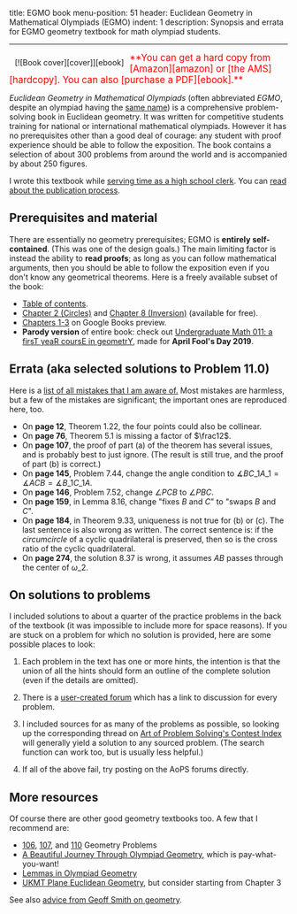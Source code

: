 title: EGMO book
menu-position: 51
header: Euclidean Geometry in Mathematical Olympiads (EGMO)
indent: 1
description: Synopsis and errata for EGMO geometry textbook for math olympiad students.

---

<span style="float:left;padding:10px;">
[![Book cover][cover]][ebook]
</span>

<span style="color:red; font-size: 120%;">
**You can get a hard copy from [Amazon][amazon] or [the AMS][hardcopy].
You can also [purchase a PDF][ebook].**
</span>

*Euclidean Geometry in Mathematical Olympiads* (often abbreviated *EGMO*,
despite an olympiad having the [same name][girls])
is a comprehensive problem-solving book in Euclidean geometry.
It was written for competitive students training for national
or international mathematical olympiads.
However it has no prerequisites other than a good deal of courage:
any student with proof experience
should be able to follow the exposition.
The book contains a selection of about 300 problems from around the world
and is accompanied by about 250 figures.

I wrote this textbook while
[serving time as a high school clerk][fillblank].
You can [read about the publication process][publishing].

## Prerequisites and material
There are essentially no geometry prerequisites;
EGMO is **entirely self-contained**.
(This was one of the design goals.)
The main limiting factor is instead the ability to **read proofs**;
as long as you can follow mathematical arguments,
then you should be able to follow the exposition
even if you don't know any geometrical theorems.
Here is a freely available subset of the book:

* [Table of contents][toc].
* [Chapter 2 (Circles)][egmo2] and [Chapter 8 (Inversion)][egmo8] (available for free).
* [Chapters 1-3][googlebook] on Google Books preview.
* **Parody version** of entire book: check out
	[Undergraduate Math 011: a firsT yeaR coursE in geometrY](textbooks/tr011ey.pdf),
	made for **April Fool's Day 2019**.

## Errata (aka selected solutions to Problem 11.0)

Here is a [list of all mistakes that I am aware of.](upload/geombook-errata.pdf)
Most mistakes are harmless, but a few of the mistakes are significant;
the important ones are reproduced here, too.

+ On **page 12**, Theorem 1.22, the four points could also be collinear.
+ On **page 76**, Theorem 5.1 is missing a factor of $\frac12$.
+ On **page 107**, the proof of part (a) of the theorem
  has several issues, and is probably best to just ignore.
  (The result is still true, and the proof of part (b) is correct.)
+ On **page 145**, Problem 7.44, change the angle condition to $\measuredangle BC\_1A\_1 = \measuredangle ACB = \measuredangle B\_1C\_1A$.
+ On **page 146**, Problem 7.52, change $\angle PCB$ to $\angle PBC$.
+ On **page 159**, in Lemma 8.16, change "fixes $B$ and $C$" to "swaps $B$ and $C$".
+ On **page 184**, in Theorem 9.33, uniqueness is not true for (b) or (c).
  The last sentence is also wrong as written.
  The correct sentence is: if the *circumcircle* of a cyclic quadrilateral is preserved,
  then so is the cross ratio of the cyclic quadrilateral.
+ On **page 274**, the solution 8.37 is wrong, it assumes $AB$ passes through the center of $\omega\_2$.

## On solutions to problems

I included solutions to about a quarter of the
practice problems in the back of the textbook
(it was impossible to include more for space reasons).
If you are stuck on a problem for which no solution is provided,
here are some possible places to look:

1. Each problem in the text has one or more hints,
   the intention is that the union of all the hints
   should form an outline of the complete solution
   (even if the details are omitted).

2. There is a [user-created forum][userforum]
   which has a link to discussion for every problem.

3. I included sources for as many of the problems as possible,
   so looking up the corresponding thread on
   [Art of Problem Solving's Contest Index][contests]
   will generally yield a solution to any sourced problem.
   (The search function can work too, but is usually less helpful.)

4. If all of the above fail, try posting on the AoPS forums directly.

[userforum]: https://artofproblemsolving.com/community/c618937h1605831_egmo_problem_discussions_links

## More resources

Of course there are other good geometry textbooks too.
A few that I recommend are:

* [106][106], [107][107], and [110][110] Geometry Problems
* [A Beautiful Journey Through Olympiad Geometry][stefan], which is pay-what-you-want!
* [Lemmas in Olympiad Geometry][LOG]
* [UKMT Plane Euclidean Geometry][ukmt], but consider starting from Chapter 3

See also [advice from Geoff Smith on geometry](http://people.bath.ac.uk/masgcs/geo.pdf).

[106]: https://www.awesomemath.org/product/106-geometry-problems-from-amsp/
[107]: https://www.awesomemath.org/product/107-geometry-problems-from-amy/
[110]: https://bookstore.ams.org/xyz-14/
[LOG]: https://www.awesomemath.org/product/lemmas-in-olympiad-geometry/
[stefan]: https://www.olympiadgeometry.com/
[ukmt]: http://shop.ukmt.org.uk/ukmt-books/plane-euclidean-geometry


[ebook]: http://bookstore.ams.org/prb-27/
[cover]: http://www.maa.org/sites/default/files/images/ebooks/problem_books/EGMO.png
[egmo2]: http://www.maa.org/sites/default/files/pdf/ebooks/pdf/EGMO_chapter2.pdf
[egmo8]: http://www.maa.org/sites/default/files/pdf/ebooks/pdf/EGMO_chapter8.pdf
[googlebook]: https://books.google.com/books?id=47UaDAAAQBAJ&lpg=PP1&pg=PP1#v=onepage&q&f=false
[amazon]: https://smile.amazon.com/Euclidean-Geometry-Mathematical-Olympiads-Problem/dp/0883858398?ie=UTF8&*Version*=1&*entries*=0
[hardcopy]: http://bookstore.ams.org/prb-27/
[girls]: https://www.egmo.org/
[contests]: https://artofproblemsolving.com/community/c13_contests

[fillblank]: https://usamo.wordpress.com/2016/05/27/fill-in-the-blank/
[publishing]: https://usamo.wordpress.com/2016/11/11/notes-on-publishing-my-textbook/
[toc]: https://www.maa.org/sites/default/files/pdf/pubs/books/EGMO_TOC.pdf
